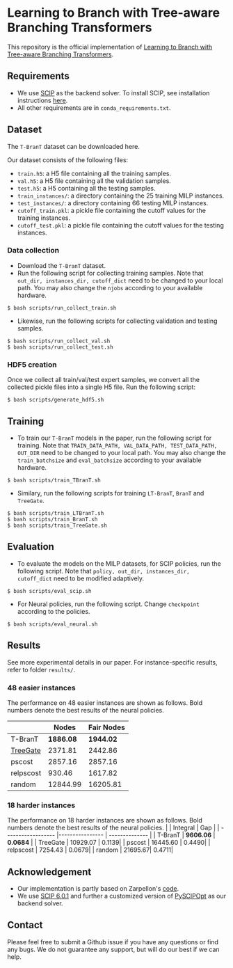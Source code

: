 # Learning to Branch with Tree-aware Branching Transformers
This repository is the official implementation of [Learning to Branch with Tree-aware Branching Transformers]().
## Requirements
- We use [SCIP]((https://scip.zib.de/index.php#download)) as the backend solver. To install SCIP, see installation instructions [here](SCIP_INSTALL.md). 
- All other requirements are in `conda_requirements.txt`.
## Dataset
The `T-BranT` dataset can be downloaded here.

Our dataset consists of the following files:
- `train.h5`: a H5 file containing all the training samples.
- `val.h5`: a H5 file containing all the validation samples.
- `test.h5`: a H5 containing all the testing samples.
- `train_instances/`: a directory containing the 25 training MILP instances.
- `test_instances/`: a directory containing 66 testing MILP instances.
- `cutoff_train.pkl`: a pickle file containing the cutoff values for the training instances.
- `cutoff_test.pkl`: a pickle file containing the cutoff values for the testing instances.

### Data collection
- Download the `T-BranT` dataset. 
- Run the following script for collecting training samples. Note that `out_dir, instances_dir, cutoff_dict` need to be changed to your local path. You may also change the `njobs` according to your available hardware.
```
$ bash scripts/run_collect_train.sh
```
- Likewise, run the following scripts for collecting validation and testing samples.
```
$ bash scripts/run_collect_val.sh
$ bash scripts/run_collect_test.sh
```
### HDF5 creation
Once we collect all train/val/test expert samples, we convert all the collected pickle files into a single H5 file. Run the following script:
```convert_to_h5
$ bash scripts/generate_hdf5.sh
```

## Training

- To train our `T-BranT` models in the paper, run the following script for training. Note that `TRAIN_DATA_PATH, VAL_DATA_PATH, TEST_DATA_PATH, OUT_DIR` need to be changed to your local path. You may also change the `train_batchsize` and `eval_batchsize` according to your available hardware.

```train_tbrant
$ bash scripts/train_TBranT.sh
```
- Similary, run the following scripts for training `LT-BranT`, `BranT` and `TreeGate`.

```train_treegate
$ bash scripts/train_LTBranT.sh
$ bash scripts/train_BranT.sh
$ bash scripts/train_TreeGate.sh
```

## Evaluation

- To evaluate the models on the MILP datasets, for SCIP policies, run the following script. Note that `policy, out_dir, instances_dir, cutoff_dict` need to be modified adaptively.

```eval_SCIP
$ bash scripts/eval_scip.sh
```

- For Neural policies, run the following script. Change `checkpoint` according to the policies.
```eval_neural
$ bash scripts/eval_neural.sh
```
## Results
See more experimental details in our paper. For instance-specific results, refer to folder `results/`.
### 48 easier instances

The performance on 48 easier instances are shown as follows. Bold numbers denote the best results of the neural policies.

|                    | Nodes  | Fair Nodes |
| ------------------ |---------------- | -------------- |
| T-BranT   |     **1886.08**         |      **1944.02**       |
| [TreeGate]((https://github.com/ds4dm/branch-search-trees))  | 2371.81 | 2442.86|
| pscost    | 2857.16 | 2857.16|
| relpscost | 930.46  | 1617.82|
| random    | 12844.99| 16205.81|



### 18 harder instances
The performance on 18 harder instances are shown as follows. Bold numbers denote the best results of the neural policies.
|                    | Integral  | Gap |
| ------------------ |---------------- | -------------- |
| T-BranT   |     **9606.06**         |      **0.0684**       |
| TreeGate  | 10929.07 | 0.1139|
| pscost    | 16445.60 | 0.4490|
| relpscost | 7254.43  | 0.0679|
| random    | 21695.67| 0.4711|


## Acknowledgement
- Our implementation is partly based on Zarpellon's [code](https://github.com/ds4dm/branch-search-trees).
- We use [SCIP 6.0.1](https://scip.zib.de/index.php#download) and further a customized version of [PySCIPOpt](https://github.com/ds4dm/PySCIPOpt/tree/branch-search-trees) as our backend solver.

## Contact
Please feel free to submit a Github issue if you have any questions or find any bugs. We do not guarantee any support, but will do our best if we can help.